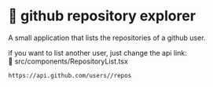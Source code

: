 <h1>🔎 github repository explorer</h1>

A small application that lists the repositories of a github user.

if you want to list another user, just change the api link:
<br>📁 src/components/RepositoryList.tsx</br>
```
https://api.github.com/users//repos
```